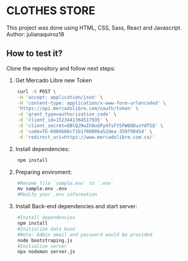 # CLOTHES STORE

This project was done using HTML, CSS, Sass, React and Javascript.
   Author: julianaquiroz18   

## How to test it?
Clone the repository and follow next steps:

1. Get Mercado Libre new Token
```bash
    curl -X POST \
    -H 'accept: application/json' \
    -H 'content-type: application/x-www-form-urlencoded' \
    'https://api.mercadolibre.com/oauth/token' \
    -d 'grant_type=authorization_code' \
    -d 'client_id=1523441364517935' \
    -d 'client_secret=OBlQJ9wIh8uGPyHfiFYSFW08DuvYdTSQ' \
    -d 'code=TG-6004b08cf1b1f60006a52dea-359798454' \
    -d 'redirect_uri=https://www.mercadolibre.com.co/'
```

2. Install dependencies:
```bash
    npm install
```

2. Preparing enviroment:
```bash
    #Rename file `sample.env` to `.env`
    mv sample.env .env 
    #Modify your .env information 
```

3. Install Back-end dependencies and start server:
```bash
    #Install dependencies
    npm install
    #Initialize data base
    #Note: Admin email and password would be provided  
    node bootstraping.js 
    #Initialize server
    npx nodemon server.js
```

